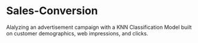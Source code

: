 # Sales-Conversion
Alalyzing an advertisement campaign with a KNN Classification Model built on customer demographics, web impressions, and clicks. 
